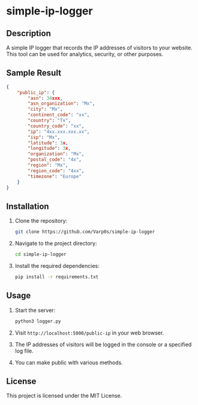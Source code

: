 # simple-ip-logger

## Description

A simple IP logger that records the IP addresses of visitors to your website. This tool can be used for analytics, security, or other purposes.

## Sample Result

```json
{
    "public_ip": {
        "asn": 34xxx,
        "asn_organization": "Mx",
        "city": "Mx",
        "continent_code": "xx",
        "country": "Tx",
        "country_code": "xx",
        "ip": "4xx.xxx.xxx.xx",
        "isp": "Mx",
        "latitude": 3x,
        "longitude": 3x,
        "organization": "Mx",
        "postal_code": "4x",
        "region": "Mx",
        "region_code": "4xx",
        "timezone": "Europe"
    }
}
```

## Installation

1. Clone the repository:

    ```sh
    git clone https://github.com/Varp0s/simple-ip-logger
    ```

2. Navigate to the project directory:

    ```sh
    cd simple-ip-logger
    ```

3. Install the required dependencies:

    ```sh
    pip install -r requirements.txt
    ```

## Usage

1. Start the server:

    ```sh
    python3 logger.py
    ```

2. Visit `http://localhost:5000/public-ip` in your web browser.

3. The IP addresses of visitors will be logged in the console or a specified log file.

4. You can make public with various methods.

## License

This project is licensed under the MIT License.
